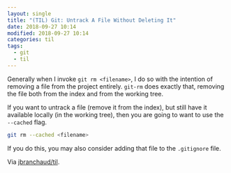 ```yaml
---
layout: single
title: "(TIL) Git: Untrack A File Without Deleting It"
date: 2018-09-27 10:14
modified: 2018-09-27 10:14
categories: til
tags:
  - git
  - til
---
```


Generally when I invoke `git rm <filename>`, I do so with the intention of
removing a file from the project entirely. `git-rm` does exactly that,
removing the file both from the index and from the working tree.

If you want to untrack a file (remove it from the index), but still have it
available locally (in the working tree), then you are going to want to use
the `--cached` flag.

```bash
git rm --cached <filename>
```

If you do this, you may also consider adding that file to the `.gitignore`
file.

Via [jbranchaud/til](https://github.com/jbranchaud/til).
